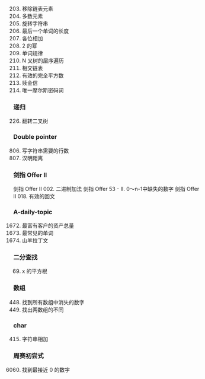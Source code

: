 
203. 移除链表元素
169. 多数元素 
796. 旋转字符串
58. 最后一个单词的长度
258. 各位相加
231. 2 的幂
290. 单词规律
429. N 叉树的层序遍历
160. 相交链表
367. 有效的完全平方数
383. 赎金信
804. 唯一摩尔斯密码词

### 递归
226. 翻转二叉树


### Double pointer
806. 写字符串需要的行数
461. 汉明距离


### 剑指 Offer II 
剑指 Offer II 002. 二进制加法
剑指 Offer 53 - II. 0～n-1中缺失的数字
剑指 Offer II 018. 有效的回文

### A-daily-topic
1672. 最富有客户的资产总量
819. 最常见的单词
824. 山羊拉丁文


### 二分查找
69. x 的平方根 

### 数组
448. 找到所有数组中消失的数字
2215. 找出两数组的不同


### char
415. 字符串相加


### 周赛初尝式
6060. 找到最接近 0 的数字
